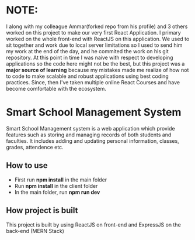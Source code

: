 # NOTE:
I along with my colleague Ammar(forked repo from his profile) and 3 others worked on this project to make our very first React Application. I primary worked on the whole front-end with ReactJS on this application. We used to sit together and work due to local server limitations so I used to send him my work at the end of the day, and he commited the work on his git repository. At this point in time I was naive with respect to developing applications so the code here might not be the best, but this project was a **major source of learning** because my mistakes made me realize of how not to code to make scalable and robust applications using best coding practices. Since, then I've taken multiple online React Courses and have become comfortable with the ecosystem.

# Smart School Management System
Smart School Management system is a web application which provide features such as storing and managing records of both students and faculties. It includes adding and updating personal information, classes, grades, attendence etc. 

## How to  use
* First run **npm install** in the main folder
* Run **npm install** in the client folder
* In the main folder, run **npm run dev**

## How project is built
This project is built by using ReactJS on front-end and ExpressJS on the back-end (MERN Stack)

 

